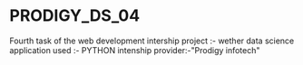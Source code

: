 # PRODIGY_DS_04
Fourth task of the web development intership project :- wether data science application used :- PYTHON intenship provider:-"Prodigy infotech"
